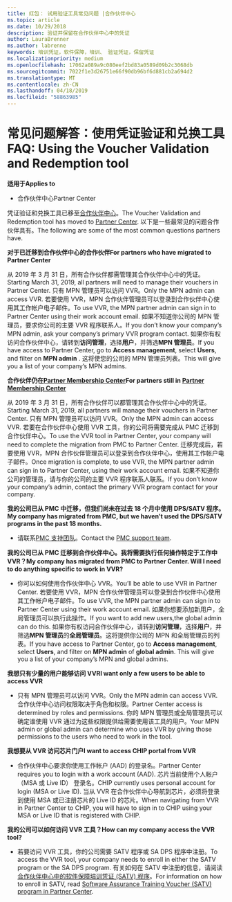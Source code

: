 ```yaml
---
title: 红包： 试用验证工具常见问题 |合作伙伴中心
ms.topic: article
ms.date: 10/29/2018
description: 验证并保留在合作伙伴中心中的凭证
author: LauraBrenner
ms.author: labrenne
keywords: 培训凭证，软件保障，培训、 验证凭证，保留凭证
ms.localizationpriority: medium
ms.openlocfilehash: 17062a089a9c080eef2bd83a0589d09b2c3068db
ms.sourcegitcommit: 7022f1e3d26751e66f90db96bf6d881cb2a694d2
ms.translationtype: MT
ms.contentlocale: zh-CN
ms.lasthandoff: 04/18/2019
ms.locfileid: "58863985"
---
```

# <a name="faq-using-the-voucher-validation-and-redemption-tool"></a><span data-ttu-id="cf065-104">常见问题解答：使用凭证验证和兑换工具</span><span class="sxs-lookup"><span data-stu-id="cf065-104">FAQ: Using the Voucher Validation and Redemption tool</span></span> 

<span data-ttu-id="cf065-105">**适用于**</span><span class="sxs-lookup"><span data-stu-id="cf065-105">**Applies to**</span></span>

- <span data-ttu-id="cf065-106">合作伙伴中心</span><span class="sxs-lookup"><span data-stu-id="cf065-106">Partner Center</span></span>

<span data-ttu-id="cf065-107">凭证验证和兑换工具已移至[合作伙伴中心](https://partner.microsoft.com/en-us/pcv/dashboard/overview)。</span><span class="sxs-lookup"><span data-stu-id="cf065-107">The Voucher Validation and Redemption tool has moved to [Partner Center](https://partner.microsoft.com/en-us/pcv/dashboard/overview).</span></span> <span data-ttu-id="cf065-108">以下是一些最常见的问题合作伙伴具有。</span><span class="sxs-lookup"><span data-stu-id="cf065-108">The following are some of the most common questions partners have.</span></span> 

<span data-ttu-id="cf065-109">**对于已迁移到合作伙伴中心的合作伙伴**</span><span class="sxs-lookup"><span data-stu-id="cf065-109">**For partners who have migrated to Partner Center**</span></span>

 <span data-ttu-id="cf065-110">从 2019 年 3 月 31 日，所有合作伙伴都需管理其合作伙伴中心中的凭证。</span><span class="sxs-lookup"><span data-stu-id="cf065-110">Starting March 31, 2019, all partners will need to manage their vouchers in Partner Center.</span></span> <span data-ttu-id="cf065-111">只有 MPN 管理员可以访问 VVR。</span><span class="sxs-lookup"><span data-stu-id="cf065-111">Only the MPN admin can access VVR.</span></span> <span data-ttu-id="cf065-112">若要使用 VVR，MPN 合作伙伴管理员可以登录到合作伙伴中心使用其工作帐户电子邮件。</span><span class="sxs-lookup"><span data-stu-id="cf065-112">To use VVR, the MPN partner admin can sign in to Partner Center using their work account email.</span></span> <span data-ttu-id="cf065-113">如果不知道你公司的 MPN 管理员，要求你公司的主要 VVR 程序联系人。</span><span class="sxs-lookup"><span data-stu-id="cf065-113">If you don’t know your company’s MPN admin, ask your company’s primary VVR program contact.</span></span>  <span data-ttu-id="cf065-114">如果你有权访问合作伙伴中心，请转到**访问管理**，选择**用户**，并筛选**MPN 管理员**。</span><span class="sxs-lookup"><span data-stu-id="cf065-114">If you have access to Partner Center, go to **Access management**, select **Users**, and filter on **MPN admin** .</span></span> <span data-ttu-id="cf065-115">这将使您的公司的 MPN 管理员列表。</span><span class="sxs-lookup"><span data-stu-id="cf065-115">This will give you a list of your company’s MPN admins.</span></span>  

<span data-ttu-id="cf065-116">**合作伙伴仍在[Partner Membership Center](https://partner.microsoft.com/)**</span><span class="sxs-lookup"><span data-stu-id="cf065-116">**For partners still in [Partner Membership Center](https://partner.microsoft.com/)**</span></span>

<span data-ttu-id="cf065-117">从 2019 年 3 月 31 日，所有合作伙伴可以都管理其合作伙伴中心中的凭证。</span><span class="sxs-lookup"><span data-stu-id="cf065-117">Starting March 31, 2019, all partners will manage their vouchers in Partner Center.</span></span> <span data-ttu-id="cf065-118">只有 MPN 管理员可以访问 VVR。</span><span class="sxs-lookup"><span data-stu-id="cf065-118">Only the MPN admin can access VVR.</span></span> <span data-ttu-id="cf065-119">若要在合作伙伴中心使用 VVR 工具，你的公司将需要完成从 PMC 迁移到合作伙伴中心。</span><span class="sxs-lookup"><span data-stu-id="cf065-119">To use the VVR tool in Partner Center, your company will need to complete the migration from PMC to Partner Center.</span></span> <span data-ttu-id="cf065-120">迁移完成后，若要使用 VVR，MPN 合作伙伴管理员可以登录到合作伙伴中心，使用其工作帐户电子邮件。</span><span class="sxs-lookup"><span data-stu-id="cf065-120">Once migration is complete, to use VVR, the MPN partner admin can sign in to Partner Center, using their work account email.</span></span> <span data-ttu-id="cf065-121">如果不知道你公司的管理员，请与你的公司的主要 VVR 程序联系人联系。</span><span class="sxs-lookup"><span data-stu-id="cf065-121">If you don’t know your company’s admin, contact the primary VVR program contact for your company.</span></span>  


<span data-ttu-id="cf065-122">**我的公司已从 PMC 中迁移，但我们尚未在过去 18 个月中使用 DPS/SATV 程序。**</span><span class="sxs-lookup"><span data-stu-id="cf065-122">**My company has migrated from PMC, but we haven’t used the DPS/SATV programs in the past 18 months.**</span></span>

- <span data-ttu-id="cf065-123">请联系[PMC 支持团队](mailto:proghelp@microsoft.com)。</span><span class="sxs-lookup"><span data-stu-id="cf065-123">Contact the [PMC support team](mailto:proghelp@microsoft.com).</span></span> 


<span data-ttu-id="cf065-124">**我的公司已从 PMC 迁移到合作伙伴中心。我将需要执行任何操作特定于工作中 VVR？**</span><span class="sxs-lookup"><span data-stu-id="cf065-124">**My company has migrated from PMC to Partner Center. Will I need to do anything specific to work in VVR?**</span></span> 

- <span data-ttu-id="cf065-125">你可以如何使用合作伙伴中心 VVR。</span><span class="sxs-lookup"><span data-stu-id="cf065-125">You’ll be able to use VVR in Partner Center.</span></span>  <span data-ttu-id="cf065-126">若要使用 VVR，MPN 合作伙伴管理员可以登录到合作伙伴中心使用其工作帐户电子邮件。</span><span class="sxs-lookup"><span data-stu-id="cf065-126">To use VVR, the MPN partner admin can sign in to Partner Center using their work account email.</span></span> <span data-ttu-id="cf065-127">如果你想要添加新用户，全局管理员可以执行此操作。</span><span class="sxs-lookup"><span data-stu-id="cf065-127">If you want to add new users,the global admin can do this.</span></span> <span data-ttu-id="cf065-128">如果你有权访问合作伙伴中心，请转到**访问管理**，选择**用户**，并筛选**MPN 管理员**的**全局管理员**。这将提供你公司的 MPN 和全局管理员的列表。</span><span class="sxs-lookup"><span data-stu-id="cf065-128">If you have access to Partner Center, go to **Access management**, select **Users**, and filter on **MPN admin** of **global admin**. This will give you a list of your company’s MPN and global admins.</span></span>  

<span data-ttu-id="cf065-129">**我想只有少量的用户能够访问 VVR**</span><span class="sxs-lookup"><span data-stu-id="cf065-129">**I want only a few users to be able to access VVR**</span></span>

- <span data-ttu-id="cf065-130">只有 MPN 管理员可以访问 VVR。</span><span class="sxs-lookup"><span data-stu-id="cf065-130">Only the MPN admin can access VVR.</span></span> <span data-ttu-id="cf065-131">合作伙伴中心访问权限取决于角色和权限。</span><span class="sxs-lookup"><span data-stu-id="cf065-131">Partner Center access is determined by roles and permissions.</span></span> <span data-ttu-id="cf065-132">你的 MPN 管理员或全局管理员可以确定谁使用 VVR 通过为这些权限提供给需要使用该工具的用户。</span><span class="sxs-lookup"><span data-stu-id="cf065-132">Your MPN admin or global admin can determine who uses VVR by giving those permissions to the users who need to work in the tool.</span></span>

<span data-ttu-id="cf065-133">**我想要从 VVR 访问芯片门户**</span><span class="sxs-lookup"><span data-stu-id="cf065-133">**I want to access CHIP portal from VVR**</span></span>

- <span data-ttu-id="cf065-134">合作伙伴中心要求你使用工作帐户 (AAD) 的登录名。</span><span class="sxs-lookup"><span data-stu-id="cf065-134">Partner Center requires you to login with a work account (AAD).</span></span>  <span data-ttu-id="cf065-135">芯片当前使用个人帐户 （MSA 或 Live ID） 登录名。</span><span class="sxs-lookup"><span data-stu-id="cf065-135">CHIP currently uses personal account for login (MSA or Live ID).</span></span>  <span data-ttu-id="cf065-136">当从 VVR 在合作伙伴中心导航到芯片，必须将登录到使用 MSA 或已注册芯片的 Live ID 的芯片。</span><span class="sxs-lookup"><span data-stu-id="cf065-136">When navigating from VVR in Partner Center to CHIP, you will have to sign in to CHIP using your MSA or Live ID that is registered with CHIP.</span></span>

<span data-ttu-id="cf065-137">**我的公司可以如何访问 VVR 工具？**</span><span class="sxs-lookup"><span data-stu-id="cf065-137">**How can my company access the VVR tool?**</span></span>

- <span data-ttu-id="cf065-138">若要访问 VVR 工具，你的公司需要 SATV 程序或 SA DPS 程序中注册。</span><span class="sxs-lookup"><span data-stu-id="cf065-138">To access the VVR tool, your company needs to enroll in either the SATV program or the SA DPS program.</span></span>
<span data-ttu-id="cf065-139">有关如何在 SATV 中注册的信息，请阅读[合作伙伴中心中的软件保障培训凭证 (SATV) 程序](software-assurance-satv.md)。</span><span class="sxs-lookup"><span data-stu-id="cf065-139">For information on how to enroll in SATV, read [Software Assurance Training Voucher (SATV) program in Partner Center](software-assurance-satv.md).</span></span>
 <!--
For information on how to enroll in Software Assurance DPS programs, read [Software Assurance programs in Partner Center](software-assurance-dps.md).-->